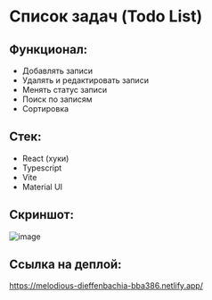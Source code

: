 # Список задач (Todo List)

## Функционал:
* Добавлять записи
* Удалять и редактировать записи
* Менять статус записи
* Поиск по записям
* Сортировка

## Стек:
* React (хуки)
* Typescript
* Vite
* Material UI

## Скриншот:
![image](https://user-images.githubusercontent.com/35453616/216833621-5e68a98c-3e22-49d7-b2b2-a8c8dc80f347.png)

## Ссылка на деплой:
https://melodious-dieffenbachia-bba386.netlify.app/
